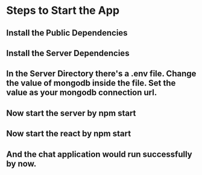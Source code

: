 # Steps to Start the App

## Install the Public Dependencies
## Install the Server Dependencies
## In the Server Directory there's a .env file. Change the value of mongodb inside the file. Set the value as your mongodb connection url.
## Now start the server by npm start
## Now start the react by npm start
## And the chat application would run successfully by now.
